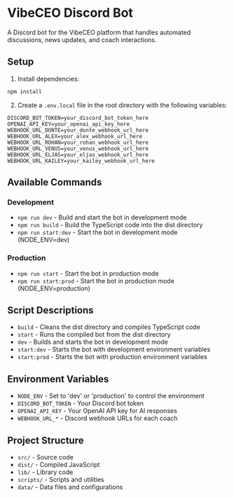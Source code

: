 # VibeCEO Discord Bot

A Discord bot for the VibeCEO platform that handles automated discussions, news updates, and coach interactions.

## Setup

1. Install dependencies:

```bash
npm install
```

2. Create a `.env.local` file in the root directory with the following variables:

```
DISCORD_BOT_TOKEN=your_discord_bot_token_here
OPENAI_API_KEY=your_openai_api_key_here
WEBHOOK_URL_DONTE=your_donte_webhook_url_here
WEBHOOK_URL_ALEX=your_alex_webhook_url_here
WEBHOOK_URL_ROHAN=your_rohan_webhook_url_here
WEBHOOK_URL_VENUS=your_venus_webhook_url_here
WEBHOOK_URL_ELJAS=your_eljas_webhook_url_here
WEBHOOK_URL_KAILEY=your_kailey_webhook_url_here
```

## Available Commands

### Development

- `npm run dev` - Build and start the bot in development mode
- `npm run build` - Build the TypeScript code into the dist directory
- `npm run start:dev` - Start the bot in development mode (NODE_ENV=dev)

### Production

- `npm run start` - Start the bot in production mode
- `npm run start:prod` - Start the bot in production mode (NODE_ENV=production)

## Script Descriptions

- `build` - Cleans the dist directory and compiles TypeScript code
- `start` - Runs the compiled bot from the dist directory
- `dev` - Builds and starts the bot in development mode
- `start:dev` - Starts the bot with development environment variables
- `start:prod` - Starts the bot with production environment variables

## Environment Variables

- `NODE_ENV` - Set to 'dev' or 'production' to control the environment
- `DISCORD_BOT_TOKEN` - Your Discord bot token
- `OPENAI_API_KEY` - Your OpenAI API key for AI responses
- `WEBHOOK_URL_*` - Discord webhook URLs for each coach

## Project Structure

- `src/` - Source code
- `dist/` - Compiled JavaScript
- `lib/` - Library code
- `scripts/` - Scripts and utilities
- `data/` - Data files and configurations
